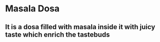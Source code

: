 # Masala Dosa

## It is a dosa filled with masala inside it with juicy taste which enrich the tastebuds